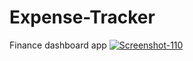 # Expense-Tracker
Finance dashboard app
<a href="https://ibb.co/K736MZg"><img src="https://i.ibb.co/K736MZg/Screenshot-110.png" alt="Screenshot-110" border="0"></a>
